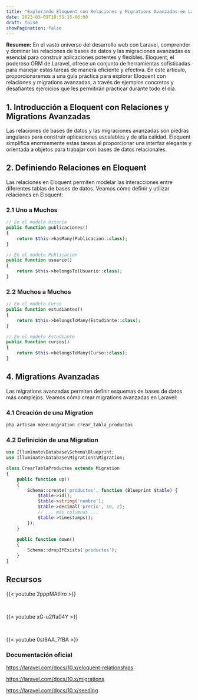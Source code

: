 ```yaml
---
title: "Explorando Eloquent con Relaciones y Migrations Avanzadas en Laravel: Un Enfoque de Práctica Integral"
date: 2023-03-09T10:55:15-06:00
draft: false
showPagination: false
---
```


**Resumen:** En el vasto universo del desarrollo web con Laravel, comprender y dominar las relaciones de bases de datos y las migraciones avanzadas es esencial para construir aplicaciones potentes y flexibles. Eloquent, el poderoso ORM de Laravel, ofrece un conjunto de herramientas sofisticadas para manejar estas tareas de manera eficiente y efectiva. En este artículo, proporcionaremos a una guía práctica para explorar Eloquent con relaciones y migrations avanzadas, a través de ejemplos concretos y desafiantes ejercicios que les permitirán practicar durante todo el día.

## 1. Introducción a Eloquent con Relaciones y Migrations Avanzadas

Las relaciones de bases de datos y las migraciones avanzadas son piedras angulares para construir aplicaciones escalables y de alta calidad. Eloquent simplifica enormemente estas tareas al proporcionar una interfaz elegante y orientada a objetos para trabajar con bases de datos relacionales.

## 2. Definiendo Relaciones en Eloquent

Las relaciones en Eloquent permiten modelar las interacciones entre diferentes tablas de bases de datos. Veamos cómo definir y utilizar relaciones en Eloquent:

### 2.1 Uno a Muchos

```php
// En el modelo Usuario
public function publicaciones()
{
    return $this->hasMany(Publicacion::class);
}

// En el modelo Publicacion
public function usuario()
{
    return $this->belongsTo(Usuario::class);
}
```

### 2.2 Muchos a Muchos

```php
// En el modelo Curso
public function estudiantes()
{
    return $this->belongsToMany(Estudiante::class);
}

// En el modelo Estudiante
public function cursos()
{
    return $this->belongsToMany(Curso::class);
}
```

## 4. Migrations Avanzadas

Las migrations avanzadas permiten definir esquemas de bases de datos más complejos. Veamos cómo crear migrations avanzadas en Laravel:

### 4.1 Creación de una Migration

```bash
php artisan make:migration crear_tabla_productos
```

### 4.2 Definición de una Migration

```php
use Illuminate\Database\Schema\Blueprint;
use Illuminate\Database\Migrations\Migration;

class CrearTablaProductos extends Migration
{
    public function up()
    {
        Schema::create('productos', function (Blueprint $table) {
            $table->id();
            $table->string('nombre');
            $table->decimal('precio', 10, 2);
            // ... más columnas ...
            $table->timestamps();
        });
    }

    public function down()
    {
        Schema::dropIfExists('productos');
    }
}
```

## Recursos

{{< youtube 2pppMAtIlro >}}

<br>

{{< youtube xG-u2ffa04Y >}}

<br>

{{< youtube 0st6AA_7fBA >}}

### Documentación oficial

https://laravel.com/docs/10.x/eloquent-relationships

https://laravel.com/docs/10.x/migrations

https://laravel.com/docs/10.x/seeding
